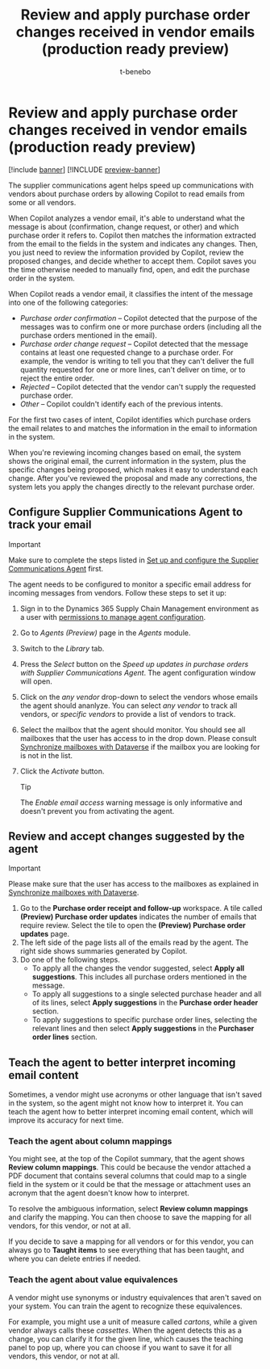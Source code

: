 ﻿---
title: Review and apply purchase order changes received in vendor emails (production ready preview)
description: Discover how Copilot automates vendor email analysis, identifies purchase order changes, and helps you apply updates.
author: t-benebo
ms.author: benebotg
ms.reviewer: kamaybac
ms.search.form: null
ms.topic: how-to
ms.date: 04/24/2025
ms.custom:
  - bap-template
  - ai-gen-docs-bap
  - ai-gen-description
  - ai-seo-date:04/24/2025
---

# Review and apply purchase order changes received in vendor emails (production ready preview)

[!include [banner](../includes/banner.md)]
[!INCLUDE [preview-banner](~/../shared-content/shared/preview-includes/preview-banner.md)]
<!-- KFM: Preview until further notice -->

The supplier communications agent helps speed up communications with vendors about purchase orders by allowing Copilot to read emails from some or all vendors.

When Copilot analyzes a vendor email, it's able to understand what the message is about (confirmation, change request, or other) and which purchase order it refers to. Copilot then matches the information extracted from the email to the fields in the system and indicates any changes. Then, you just need to review the information provided by Copilot, review the proposed changes, and decide whether to accept them. Copilot saves you the time otherwise needed to manually find, open, and edit the purchase order in the system.

When Copilot reads a vendor email, it classifies the intent of the message into one of the following categories:

- *Purchase order confirmation* – Copilot detected that the purpose of the messages was to confirm one or more purchase orders (including all the purchase orders mentioned in the email).
- *Purchase order change request* – Copilot detected that the message contains at least one requested change to a purchase order. For example, the vendor is writing to tell you that they can't deliver the full quantity requested for one or more lines, can't deliver on time, or to reject the entire order.
- *Rejected* – Copilot detected that the vendor can't supply the requested purchase order.
- *Other* – Copilot couldn't identify each of the previous intents.

For the first two cases of intent, Copilot identifies which purchase orders the email relates to and matches the information in the email to information in the system.

When you're reviewing incoming changes based on email, the system shows the original email, the current information in the system, plus the specific changes being proposed, which makes it easy to understand each change. After you've reviewed the proposal and made any corrections, the system lets you apply the changes directly to the relevant purchase order.

## Configure Supplier Communications Agent to track your email

> [!IMPORTANT]
> Make sure to complete the steps listed in [Set up and configure the Supplier Communications Agent](./supplier-com-agent-setup.md) first.

The agent needs to be configured to monitor a specific email address for incoming messages from vendors. Follow these steps to set it up:

1. Sign in to the Dynamics 365 Supply Chain Management environment as a user with [permissions to manage agent configuration](./supplier-com-agent-setup.md#permissions-for-users-managing-agent-configuration).
1. Go to *Agents (Preview)* page in the *Agents* module.
1. Switch to the *Library* tab.
1. Press the *Select* button on the *Speed up updates in purchase orders with Supplier Communications Agent*. The agent configuration window will open.
1. Click on the *any vendor* drop-down to select the vendors whose emails the agent should ananlyze. You can select *any vendor* to track all vendors, or *specific vendors* to provide a list of vendors to track.
1. Select the mailbox that the agent should monitor. You should see all mailboxes that the user has access to in the drop down. Please consult [Synchronize mailboxes with Dataverse](./supplier-com-agent-setup.md#synchronize-mailboxes-with-dataverse) if the mailbox you are looking for is not in the list.
1. Click the *Activate* button.

    > [!TIP]
    > The *Enable email access* warning message is only informative and doesn't prevent you from activating the agent.

## Review and accept changes suggested by the agent

> [!IMPORTANT]
> Please make sure that the user has access to the mailboxes as explained in [Synchronize mailboxes with Dataverse](./supplier-com-agent-setup.md#synchronize-mailboxes-with-dataverse).

1. Go to the **Purchase order receipt and follow-up** workspace. A tile called **(Preview) Purchase order updates** indicates the number of emails that require review. Select the tile to open the **(Preview) Purchase order updates** page.
1. The left side of the page lists all of the emails read by the agent. The right side shows summaries generated by Copilot.
1. Do one of the following steps.
    - To apply all the changes the vendor suggested, select **Apply all suggestions**. This includes all purchase orders mentioned in the message.
    - To apply all suggestions to a single selected purchase header and all of its lines, select **Apply suggestions** in the **Purchase order header** section.
    - To apply suggestions to specific purchase order lines, selecting the relevant lines and then select **Apply suggestions** in the **Purchaser order lines** section.

## Teach the agent to better interpret incoming email content

Sometimes, a vendor might use acronyms or other language that isn't saved in the system, so the agent might not know how to interpret it. You can teach the agent how to better interpret incoming email content, which will improve its accuracy for next time.

### Teach the agent about column mappings

You might see, at the top of the Copilot summary, that the agent shows **Review column mappings**. This could be because the vendor attached a PDF document that contains several columns that could map to a single field in the system or it could be that the message or attachment uses an acronym that the agent doesn't know how to interpret.

To resolve the ambiguous information, select **Review column mappings** and clarify the mapping. You can then choose to save the mapping for all vendors, for this vendor, or not at all.

If you decide to save a mapping for all vendors or for this vendor, you can always go to **Taught items** to see everything that has been taught, and where you can delete entries if needed.

### Teach the agent about value equivalences

A vendor might use synonyms or industry equivalences that aren't saved on your system. You can train the agent to recognize these equivalences.

For example, you might use a unit of measure called *cartons*, while a given vendor always calls these *cassettes*. When the agent detects this as a change, you can clarify it for the given line, which causes the teaching panel to pop up, where you can choose if you want to save it for all vendors, this vendor, or not at all.
